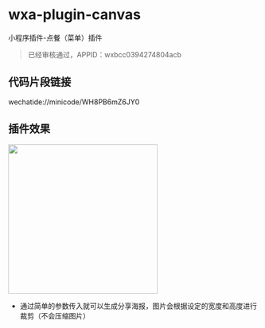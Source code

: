 # wxa-plugin-canvas
小程序插件-点餐（菜单）插件

> 已经审核通过，APPID：wxbcc0394274804acb

## 代码片段链接

wechatide://minicode/WH8PB6mZ6JY0

## 插件效果

<img width="300" src="https://github.com/jasondu/wxa-plugin-menu/blob/master/demo.gif"></img>

- 通过简单的参数传入就可以生成分享海报，图片会根据设定的宽度和高度进行裁剪（不会压缩图片）

